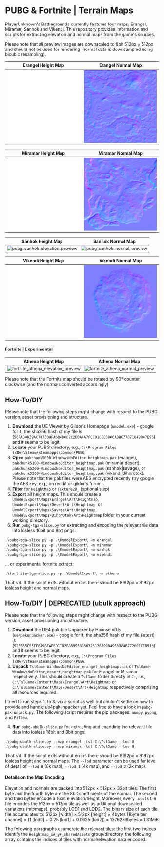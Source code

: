 # PUBG & Fortnite | Terrain Maps

PlayerUnknown's Battlegrounds currently features four maps: Erangel, Miramar, Sanhok and Vikendi. This repository provides information and scripts for extracting elevation and normal maps from the game's sources. 

Please note that all preview images are downscaled to 8bit 512px &times; 512px and should not be used for rendering (normal data is downsampled using bicubic resampling).

| Erangel Height Map | Erangel Normal Map |
|--------------------|--------------------|
| <img src="https://github.com/cgcostume/pubg-maps/blob/master/erangel/pubg_erangel_height_l16_preview.png" width="100%" alt="pubg_erangel_elevation_preview"> | <img src="https://github.com/cgcostume/pubg-maps/blob/master/erangel/pubg_erangel_normal_rg8_preview.png" width="100%" alt="pubg_erangel_normal_preview"> |

| Miramar Height Map | Miramar Normal Map |
|--------------------|--------------------|
| <img src="https://github.com/cgcostume/pubg-maps/blob/master/miramar/pubg_miramar_height_l16_preview.png" width="100%" alt="pubg_miramar_elevation_preview"> | <img src="https://github.com/cgcostume/pubg-maps/blob/master/miramar/pubg_miramar_normal_rg8_preview.png" width="100%" alt="pubg_miramar_normal_preview"> |

| Sanhok Height Map | Sanhok Normal Map |
|--------------------|--------------------|
| <img src="https://github.com/cgcostume/pubg-maps/blob/master/sanhok/pubg_sanhok_height_l16_preview.png" width="100%" alt="pubg_sanhok_elevation_preview"> | <img src="https://github.com/cgcostume/pubg-maps/blob/master/sanhok/pubg_sanhok_normal_rg8_preview.png" width="100%" alt="pubg_sanhok_normal_preview"> |

| Vikendi Height Map | Vikendi Normal Map |
|--------------------|--------------------|
| <img src="https://github.com/cgcostume/pubg-maps/blob/master/vikendi/pubg_vikendi_height_l16_preview.png" width="100%" alt="pubg_sanhok_elevation_preview"> | <img src="https://github.com/cgcostume/pubg-maps/blob/master/vikendi/pubg_vikendi_normal_rg8_preview.png" width="100%" alt="pubg_sanhok_normal_preview"> |

#### Fortnite | Experimental

| Athena Height Map | Athena Normal Map |
|--------------------|--------------------|
| <img src="https://github.com/cgcostume/pubg-maps/blob/master/athena/fortnite_athena_height_l16_preview.png" width="100%" alt="fortnite_athena_elevation_preview"> | <img src="https://github.com/cgcostume/pubg-maps/blob/master/athena/fortnite_athena_normal_rg8_preview.png" width="100%" alt="fortnite_athena_normal_preview"> |

Please note that the Fortnite map should be rotated by 90° counter clockwise (and the normals converted accordingly).


## How-To/DIY

Please note that the following steps might change with respect to the PUBG version, asset provisioning and structure.

1. **Download** the UE Viewer by Gildor's Homepage  (`umodel.exe`) - google for it, the sha256 hash of my file is (`56FAB4D29AC7B7800FA6B480D2C2BDA4A7FEC91CCE8B00A8DB77B71849047E96`) and it seems to be legit.
2. **Locate** your PUBG directory, e.g., `C:\Program Files (x86)\Steam\steamapps\common\PUBG`.
3. **Open** `pakchunk5000-WindowsNoEditor_heightmap.pak` (erangel), `pakchunk5100-WindowsNoEditor_heightmap.pak` (miramar|desert), `pakchunk5200-WindowsNoEditor_heightmap.pak` (sanhok|savage), or `pakchunk5300-WindowsNoEditor_heightmap.pak` (vikendi|dihorotok). Please note that the pak files were AES encrypted recently (try google the AES key, e.g., on reddit or gildor's forum).
4. **Filter** for `HeightMap` or `Texture2D_` (optional step)
5. **Export** all height maps. This should create a `UmodelExport\Maps\Erangel\Art\Heightmap`, `UmodelExport\Maps\Desert\Art\Heightmap`, or `UmodelExport\Maps\Savage\Art\Heightmap`, `UmodelExport\Maps\DihorOtok\Art\Heightmap` folder in your current working directory.
6. **Run** `pubg-tga-slice.py` for extracting and encoding the relevant tile data into losless 16bit and 8bit pngs:
```
.\pubg-tga-slice.py -p .\UmodelExport\ -m erangel
.\pubg-tga-slice.py -p .\UmodelExport\ -m miramar
.\pubg-tga-slice.py -p .\UmodelExport\ -m sanhok
.\pubg-tga-slice.py -p .\UmodelExport\ -m vikendi
```
... or experimental fortnite extract:
```
.\fortnite-tga-slice.py -p .\UmodelExport\ -m athena
```
That's it. If the script exits without errors there shoud be 8192px &times; 8192px losless height and normal maps.


## How-To/DIY | DEPRECATED (ubulk approach)

Please note that the following steps might change with respect to the PUBG version, asset provisioning and structure.

1. **Download** the UE4 pak-file Unpacker by Haoose v0.5 (`ue4pakunpacker.exe`) - google for it, the sha256 hash of my file (latest) is (`925565C55FF849BFAF6D1702BB69958D36325126099B4953384B772601CEB913`) and it seems to be legit.
2. **Locate** your PUBG directory, e.g., `C:\Program Files (x86)\Steam\steamapps\common\PUBG`.
3. **Unpack** `TslGame-WindowsNoEditor_erangel_heightmap.pak` or `TslGame-WindowsNoEditor_desert_heightmap.pak` for Erangel or Miramar respectively. This should create a `TslGame` folder directly in `C:`, i.e., `C:\TslGame\Content\Maps\Erangel\Art\Heightmap` or `C:\TslGame\Content\Maps\Desert\Art\Heightmap` respectively comprising all resources required.

I tried to run steps 1. to 3. via a script as well but couldn't settle on how to provide and handle ue4pakunpacker yet. Feel free to have a look in `pubg-pak-unpack.py`. The following script requires the pip packages: `numpy`, `pypng`, and `Pillow`.

4. **Run** `pubg-ubulk-slice.py` for extracting and encoding the relevant tile data into losless 16bit and 8bit pngs:
```
.\pubg-ubulk-slice.py --map erangel -tsl C:\TslGame --lod 0
.\pubg-ubulk-slice.py --map miramar -tsl C:\TslGame --lod 0
```
That's it. If the script exits without errors there shoud be 8192px &times; 8192px losless height and normal maps. The `--lod` parameter can be used for level of detail of `--lod 0` (8k map), `--lod 1` (4k map), and `--lod 2` (2k map).


#### Details on the Map Encoding

Elevation and normals are packed into 512px &times; 512px &times; 32bit tiles. The first byte and the fourth byte are the 8bit coefficients of the normal. The second and third bytes encode a 16bit elevation/height. Moreover, every `.ubulk` tile file encodes the 512px &times; 512px tile as well as additional downscaled variations (mipmaps), probably LOD1 and LOD2. The binary size of each tile file accumulates to: 512px [width] &times; 512px [height] &times; 4bytes [1byte per channel] &times; (1 [lod0] + 0.25 [lod1] + 0.0625 [lod2]) = 1376256bytes = 1.31MiB

The following paragraphs enumerate the relevant tiles: the first two indices identify the `Heightmap_x#_y#_sharedAssets` group/directory, the following array contains the indices of tiles with normal/elevation data encoded.
